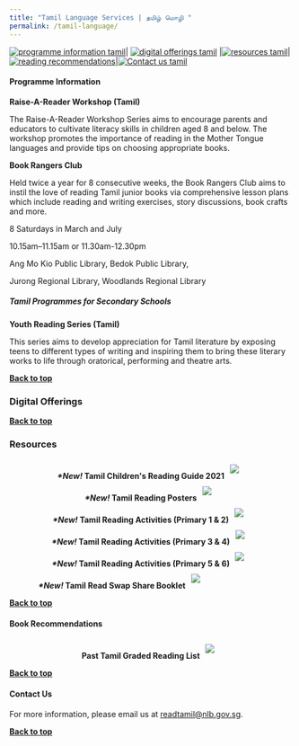 ```yaml
---
title: "Tamil Language Services | தமிழ் மொழி "
permalink: /tamil-language/
---
```

[![programme information tamil](/images/mother-tongue-services/tamil-icons/Programme%20Information_Tamil.png)](#programme-information)| [![digital offerings tamil](/images/mother-tongue-services/tamil-icons/Digital%20Offerings_Tamil.png)](#digital-offerings) |[![resources tamil](/images/mother-tongue-services/tamil-icons/Resources_Tamil.png)](#resources)|
[![reading recommendations](/images/mother-tongue-services/tamil-icons/Reading%20Recommendations_Tamil.png)](#reading-recommendations)|[![Contact us tamil](/images/mother-tongue-services/tamil-icons/Contact%20Us_Tamil.png)](#contact-us)

		
#### Programme Information

**Raise-A-Reader Workshop (Tamil)**

The Raise-A-Reader Workshop Series aims to encourage parents and educators to cultivate literacy skills in children aged 8 and below. The workshop promotes the importance of reading in the Mother Tongue languages and provide tips on choosing appropriate books.

**Book Rangers Club**

Held twice a year for 8 consecutive weeks, the Book Rangers Club aims to instil the love of reading Tamil junior books via comprehensive lesson plans which include reading and writing exercises, story discussions, book crafts and more.

8 Saturdays in March and July

10.15am–11.15am or 11.30am-12.30pm

Ang Mo Kio Public Library, Bedok Public Library,

Jurong Regional Library, Woodlands Regional Library

##### Tamil Programmes for Secondary Schools

**Youth Reading Series (Tamil)**

This series aims to develop appreciation for Tamil literature by exposing teens to different types of writing and inspiring them to bring these literary works to life through oratorical, performing and theatre arts.

<b><a href="#top">Back to top</a></b>	

### Digital Offerings

<b><a href="#top">Back to top</a></b>	

### Resources
<div class="wrapper" style="width: 100%;">
<div class="container" style="display: flex; margin: auto; align-content: flex-start; width: inherit; flex-wrap: wrap">  
		<div class="image-container" style="margin: auto;">
			<b><i>*New!</i> Tamil Children's Reading Guide 2021</b><a href="/files/primary-book-recommendations/Tamil-Childrens-Reading-Guide-2021-compressed.PDF"><img src="/images/recommendationsprimary/tamil-childrens-reading-guide-21.png" style="max-width: 24rem; padding: 10px; margin:auto;"></a>
	</div>
	<div class="image-container" style="margin: auto;">
			<b><i>*New!</i> Tamil Reading Posters</b><a href="https://drive.google.com/file/d/12l215dOzaYIr_KpumoKPM765VUfeh2mq/view?usp=drivesdk"><img src="/images/mtl-tamil/Tamil_ReadingPosters.png" style="max-width: 24rem; padding: 10px; margin:auto;"></a>
	</div>
	<div class="image-container" style="margin: auto;">
			<b><i>*New!</i> Tamil Reading Activities (Primary 1 & 2)</b><a href="/files/mtl-tamil/Tamil_ReadingActivitiesP1_P2.PDF"><img src="/images/mtl-tamil/Tamil_ReadingActivitiesP1_P2.png" style="max-width: 24rem; padding: 10px; margin:auto;"></a>
	</div>
	<div class="image-container" style="margin: auto;">
			<b><i>*New!</i> Tamil Reading Activities (Primary 3 & 4)</b><a href="/files/mtl-tamil/Tamil_ReadingActivitiesP3_P4.PDF"><img src="/images/mtl-tamil/Tamil_ReadingActivitiesP3_P4.png" style="max-width: 24rem; padding: 10px; margin:auto;"></a>
	</div>
		<div class="image-container" style="margin: auto;">
			<b><i>*New!</i> Tamil Reading Activities (Primary 5 & 6)</b><a href="/files/mtl-tamil/Tamil_ReadingActivitiesP5_P6.PDF"><img src="/images/mtl-tamil/Tamil_ReadingActivitiesP5_P6.png" style="max-width: 24rem; padding: 10px; margin:auto;"></a>
	</div>
	<div class="image-container" style="margin: auto;">
			<b><i>*New!</i> Tamil Read Swap Share Booklet</b><a href="/files/mtl-tamil/Tamil_ReadSwapShareBooklet.PDF"><img src="/images/mtl-tamil/Tamil_ReadSwapShare.png" style="max-width: 24rem; padding: 10px; margin:auto;"></a>
	</div>
	<div class="image-container" style="margin: auto;">
		</div>
	</div>
	</div>

<b><a href="#top">Back to top</a></b>	

#### **Book Recommendations**
<div class="wrapper" style="width: 100%;">
<div class="container" style="display: flex; margin: auto; align-content: flex-start; width: inherit; flex-wrap: wrap">  
		<div class="image-container" style="margin: auto;">
		<b>Past Tamil Graded Reading List</b><a href="/images/recommendationsprimary/NLB-Tamil-Graded-Reading-List-Pri.PDF"><img src="/images/recommendationsprimary/NLB-Tamil-Graded-Reading-List-cover.png" style="max-width: 25.2rem; padding: 10px; margin:auto;"></a>
	</div>
	</div>
	</div>

<b><a href="#top">Back to top</a></b>	
	
#### Contact Us
For more information, please email us at readtamil@nlb.gov.sg.

<b><a href="#top">Back to top</a></b>	